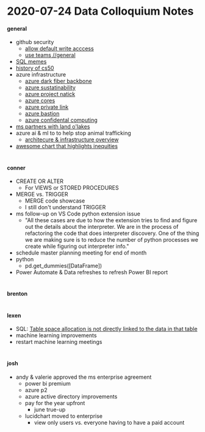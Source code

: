 # 2020-07-24 Data Colloquium Notes

#### general
- github security
  - [allow default write acccess](https://github.com/organizations/fairlife-code/settings/member_privileges)
  - [use teams //general](https://github.com/orgs/fairlife-code/teams)
- [SQL memes](https://i.redd.it/ly8600az5oa51.jpg)
- [history of cs50](https://www.newyorker.com/news/our-local-correspondents/how-harvards-star-computer-science-professor-built-a-distance-learning-empire)
- azure infrastructure
  - [azure dark fiber backbone](https://youtu.be/X-0V6bYfTpA?t=305)
  - [azure sustatinability](https://youtu.be/X-0V6bYfTpA?t=567)
  - [azure project natick](https://youtu.be/X-0V6bYfTpA?t=653)
  - [azure cores](https://youtu.be/X-0V6bYfTpA?t=1028)
  - [azure private link](https://youtu.be/X-0V6bYfTpA?t=1612)
  - [azure bastion](https://youtu.be/X-0V6bYfTpA?t=1926)
  - [azure confidental computing](https://youtu.be/X-0V6bYfTpA?t=4027)
- [ms partners with land o'lakes](https://www.wired.com/story/microsoft-courts-new-customers-farm-cows/)
- azure ai & ml to to help stop animal trafficking
  - [architecure & infrastructure overview](https://youtu.be/U3ozr16BS5A?t=224)
- [awesome chart that highlights inequities](https://projects.propublica.org/coronavirus-unemployment/)

#

#### conner
- CREATE OR ALTER
  - For VIEWS or STORED PROCEDURES
- MERGE vs. TRIGGER
  - MERGE code showcase
  - I  still don't understand TRIGGER
- ms follow-up on VS Code python extension issue
  - "All these cases are due to how the extension tries to find and figure out the details about the interpreter. We are in the process of refactoring the code that does interpreter discovery. One of the thing we are making sure is to reduce the number of python processes we create while figuring out interpreter info."
- schedule master planning meeting for end of month
- python
  - pd.get_dummies([DataFrame])
- Power Automate & Data refreshes to refresh Power BI report

#

#### brenton


#

#### lexen
 - SQL:
     [Table space allocation is not directly linked to the data in that table](http://172.16.5.59/img/2020-07-23%20-%20Table%20Space%20Not%20Lining%20Up%20with%20Row%20Count.PNG)
 - machine learning improvements
  - restart machine learning meetings

#

#### josh
- andy & valerie approved the ms enterprise agreement
  - power bi premium
  - azure p2
  - azure active directory improvements
  - pay for the year upfront
    - june true-up
  - lucidchart moved to enterprise
    - view only users vs. everyone having to have a paid account

